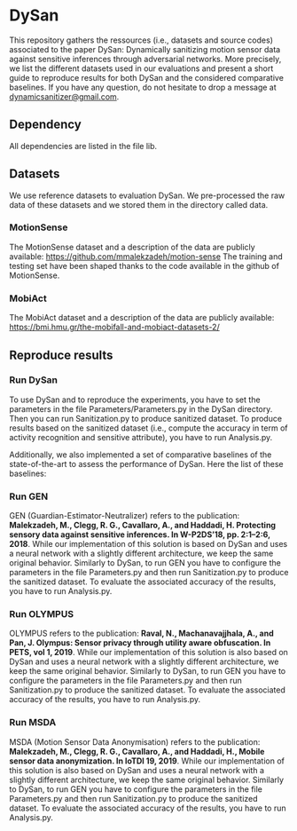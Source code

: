 # DySan


This repository gathers the ressources (i.e., datasets and source codes) associated to the paper DySan: Dynamically sanitizing motion sensor data against sensitive inferences through adversarial networks. More precisely, we list the different datasets used in our evaluations and present a short guide to reproduce results for both DySan and the considered comparative baselines. If you have any question, do not hesitate to drop a message at dynamicsanitizer@gmail.com.


## Dependency
All dependencies are listed in the file lib.



## Datasets

We use reference datasets to evaluation DySan. We pre-processed the raw data of these datasets and we stored them in the directory called data. 


### MotionSense
The MotionSense dataset and a description of the data are publicly available: https://github.com/mmalekzadeh/motion-sense
The training and testing set have been shaped thanks to the code available in the github of MotionSense.


### MobiAct
The MobiAct dataset and a description of the data are publicly available: https://bmi.hmu.gr/the-mobifall-and-mobiact-datasets-2/



## Reproduce results

### Run DySan
To use DySan and to reproduce the experiments, you have to set the parameters in the file Parameters/Parameters.py in the DySan directory. Then you can run Sanitization.py to produce sanitized dataset. To produce results based on the sanitized dataset (i.e., compute the accuracy in term of activity recognition and sensitive attribute), you have to run Analysis.py.



Additionally, we also implemented a set of comparative baselines of the state-of-the-art to assess the performance of DySan. Here the list of these baselines:



### Run GEN 
GEN (Guardian-Estimator-Neutralizer) refers to the publication: **Malekzadeh, M., Clegg, R. G., Cavallaro, A., and Haddadi, H. Protecting sensory data against sensitive inferences. In W-P2DS’18, pp. 2:1–2:6, 2018**. 
While our implementation of this solution is based on DySan and uses a neural network with a slightly different architecture, we keep the same original behavior.
Similarly to DySan, to run GEN you have to configure the parameters in the file Parameters.py and then run Sanitization.py to produce the sanitized dataset. To evaluate the associated accuracy of the results, you have to run Analysis.py.




### Run OLYMPUS
OLYMPUS refers to the publication: **Raval, N., Machanavajjhala, A., and Pan, J. Olympus: Sensor privacy through utility aware obfuscation. In PETS, vol 1, 2019**. 
While our implementation of this solution is also based on DySan and uses a neural network with a slightly different architecture, we keep the same original behavior.
Similarly to DySan, to run GEN you have to configure the parameters in the file Parameters.py and then run Sanitization.py to produce the sanitized dataset. To evaluate the associated accuracy of the results, you have to run Analysis.py.



### Run MSDA
MSDA (Motion Sensor Data Anonymisation) refers to the publication: **Malekzadeh, M., Clegg, R. G., Cavallaro, A., and Haddadi, H., Mobile sensor data anonymization. In IoTDI 19, 2019**.
While our implementation of this solution is also based on DySan and uses a neural network with a slightly different architecture, we keep the same original behavior.
Similarly to DySan, to run GEN you have to configure the parameters in the file Parameters.py and then run Sanitization.py to produce the sanitized dataset. To evaluate the associated accuracy of the results, you have to run Analysis.py.


